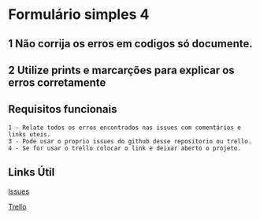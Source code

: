 # Formulário simples 4

## 1 Não corrija os erros em codigos só documente.
## 2 Utilize prints e marcarções para explicar os erros corretamente

## Requisitos funcionais
````
1 - Relate todos os erros encontrados nas issues com comentários e links uteis.
3 - Pode usar o proprio issues do github desse repositorio ou trello.
4 - Se for usar o trello colocar o link e deixar aberto o projeto.
````

## Links Útil
[Issues](https://github.com/DC-FS04-SUL/formulario_simples_4/issues)

[Trello](https://trello.com/)
